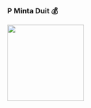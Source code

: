 ### P Minta Duit 💰

<a href="https://github.com/SmileAjalah">
    <img align="center" height="175px"  src="https://github-readme-stats.vercel.app/api/top-langs/?username=SmileAjalah&text_color=FFFFFF&bg_color=1c0659&title_color=94b4a4&layout=compact&hide_border=true" />
  </a>

<!--
**SmileAjalah/SmileAJalah** is a ✨ _special_ ✨ repository because its `README.md` (this file) appears on your GitHub profile.

Here are some ideas to get you started:

- 🔭 I’m currently working on ...
- 🌱 I’m currently learning ...
- 👯 I’m looking to collaborate on ...
- 🤔 I’m looking for help with ...
- 💬 Ask me about ...
- 📫 How to reach me: ...
- 😄 Pronouns: ...
- ⚡ Fun fact: ...
-->
